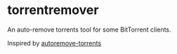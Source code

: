 # torrentremover

An auto-remove torrents tool for some BitTorrent clients.

Inspired by [autoremove-torrents](https://github.com/jerrymakesjelly/autoremove-torrents)
